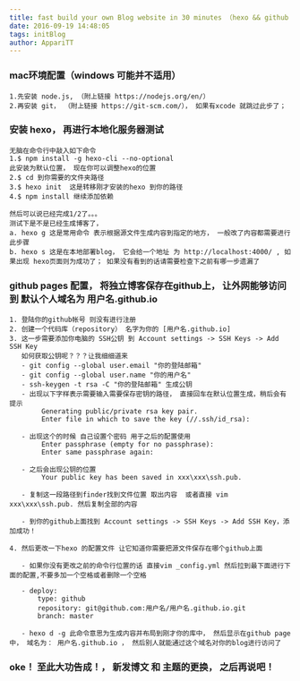 ```yaml
---
title: fast build your own Blog website in 30 minutes （hexo && github pages）
date: 2016-09-19 14:48:05
tags: initBlog
author: AppariTT
---
```


### mac环境配置（windows 可能并不适用）

    1.先安装 node.js, （附上链接 https://nodejs.org/en/）
    2.再安装 git， （附上链接 https://git-scm.com/）， 如果有xcode 就跳过此步了；

### 安装 hexo， 再进行本地化服务器测试
    
    无脑在命令行中敲入如下命令
    1.$ npm install -g hexo-cli --no-optional
    此安装为默认位置， 现在你可以调整hexo的位置
    2.$ cd 到你需要的文件夹路径 
    3.$ hexo init  这是转移刚才安装的hexo 到你的路径
    4.$ npm install 继续添加依赖
       
    然后可以说已经完成1/2了。。。
    测试下是不是已经生成博客了，
    a. hexo g 这是常用命令 表示根据源文件生成内容到指定的地方， 一般改了内容都需要进行此步骤
    b. hexo s 这是在本地部署blog， 它会给一个地址 为 http://localhost:4000/ , 如果出现 hexo页面则为成功了； 如果没有看到的话请需要检查下之前有哪一步遗漏了
    
### github pages 配置， 将独立博客保存在github上， 让外网能够访问到 默认个人域名为 用户名.github.io
    
    1. 登陆你的github帐号 则没有进行注册
    2. 创建一个代码库（repository） 名字为你的 [用户名.github.io]
    3. 这一步需要添加你电脑的 SSH公钥 到 Account settings -> SSH Keys -> Add SSH Key
       如何获取公钥呢？？？让我细细道来 
       - git config --global user.email "你的登陆邮箱"
       - git config --global user.name "你的用户名" 
       - ssh-keygen -t rsa -C "你的登陆邮箱" 生成公钥
       - 出现以下字样表示需要输入需要保存密钥的路径， 直接回车在默认位置生成，稍后会有提示
            Generating public/private rsa key pair.
            Enter file in which to save the key (//.ssh/id_rsa): 

       - 出现这个的时候 自己设置个密码 用于之后的配置使用
            Enter passphrase (empty for no passphrase):
            Enter same passphrase again:

       - 之后会出现公钥的位置
            Your public key has been saved in xxx\xxx\ssh.pub.

       - 复制这一段路径到finder找到文件位置 取出内容  或者直接 vim xxx\xxx\ssh.pub. 然后复制全部的内容

       - 到你的github上面找到 Account settings -> SSH Keys -> Add SSH Key，添加成功！

    4. 然后更改一下hexo 的配置文件 让它知道你需要把源文件保存在哪个github上面

       - 如果你没有更改之前的命令行位置的话 直接vim _config.yml 然后拉到最下面进行下面的配置,不要多加一个空格或者删除一个空格

       - deploy:
           type: github      
           repository: git@github.com:用户名/用户名.github.io.git
           branch: master 

       - hexo d -g 此命令意思为生成内容并布局到刚才你的库中， 然后显示在github page中， 域名为： 用户名.github.io ， 然后别人就能通过这个域名对你的blog进行访问了
   

 
### oke！ 至此大功告成！， 新发博文 和 主题的更换， 之后再说吧！








